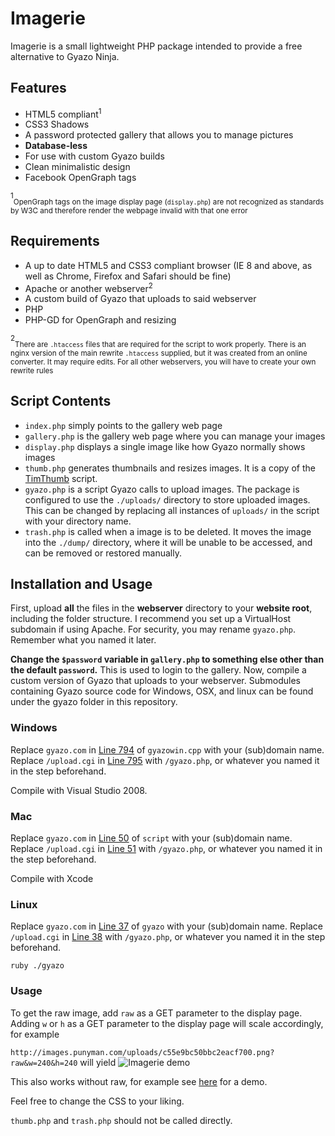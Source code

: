 Imagerie
========

Imagerie is a small lightweight PHP package intended to provide a free alternative to Gyazo Ninja.

Features
--------
- HTML5 compliant<sup>1</sup>
- CSS3 Shadows 
- A password protected gallery that allows you to manage pictures
- **Database-less**
- For use with custom Gyazo builds
- Clean minimalistic design
- Facebook OpenGraph tags

<sup>1</sup><sub>OpenGraph tags on the image display page (`display.php`) are not recognized as standards by W3C and therefore render the webpage invalid with that one error</sub>

Requirements
------------
- A up to date HTML5 and CSS3 compliant browser (IE 8 and above, as well as Chrome, Firefox and Safari should be fine)
- Apache or another webserver<sup>2</sup>
- A custom build of Gyazo that uploads to said webserver
- PHP
- PHP-GD for OpenGraph and resizing

<sup>2</sup><sub>There are `.htaccess` files that are required for the script to work properly. There is an nginx version of the main rewrite `.htaccess` supplied, but it was created from an online converter. It may require edits. For all other webservers, you will have to create your own rewrite rules</sub>

Script Contents
---------------
- `index.php` simply points to the gallery web page
- `gallery.php` is the gallery web page where you can manage your images
- `display.php` displays a single image like how Gyazo normally shows images
- `thumb.php` generates thumbnails and resizes images. It is a copy of the [TimThumb](https://code.google.com/p/timthumb/) script.
- `gyazo.php` is a script Gyazo calls to upload images. The package is configured to use the `./uploads/` directory to store uploaded images. This can be changed by replacing all instances of `uploads/` in the script with your directory name.
- `trash.php` is called when a image is to be deleted. It moves the image into the `./dump/` directory, where it will be unable to be accessed, and can be removed or restored manually.

Installation and Usage
----------------------

First, upload **all** the files in the **webserver** directory to your **website root**, including the folder structure. I recommend you set up a VirtualHost subdomain if using Apache. For security, you may rename `gyazo.php`. Remember what you named it later.

**Change the `$password` variable in `gallery.php` to something else other than the default `password`.** This is used to login to the gallery.
Now, compile a custom version of Gyazo that uploads to your webserver. Submodules containing Gyazo source code for Windows, OSX, and linux can be found under the gyazo folder in this repository.

### Windows
Replace `gyazo.com` in [Line 794](https://github.com/gyazo/Gyazowin/blob/master/gyazowin/gyazowin.cpp#L794) of `gyazowin.cpp` with your (sub)domain name. Replace `/upload.cgi` in [Line 795](https://github.com/gyazo/Gyazowin/blob/master/gyazowin/gyazowin.cpp#L795) with `/gyazo.php`, or whatever you named it in the step beforehand.

Compile with Visual Studio 2008.

### Mac
Replace `gyazo.com` in [Line 50](https://github.com/gyazo/Gyazo/blob/master/Gyazo/script#L50) of `script` with your (sub)domain name. Replace `/upload.cgi` in [Line 51](https://github.com/gyazo/Gyazo/blob/master/Gyazo/script#L51) with `/gyazo.php`, or whatever you named it in the step beforehand.

Compile with Xcode

### Linux 
Replace `gyazo.com` in [Line 37](https://github.com/gyazo/Gyazo-for-Linux/blob/master/gyazo#L37) of `gyazo` with your (sub)domain name. Replace `/upload.cgi` in [Line 38](https://github.com/gyazo/Gyazo-for-Linux/blob/master/gyazo#L38) with `/gyazo.php`, or whatever you named it in the step beforehand.

`ruby ./gyazo`

### Usage

To get the raw image, add `raw` as a GET parameter to the display page. Adding `w` or `h` as a GET parameter to the display page will scale accordingly, for example

`http://images.punyman.com/uploads/c55e9bc50bbc2eacf700.png?raw&w=240&h=240` will yield
![Imagerie demo](http://images.punyman.com/uploads/c55e9bc50bbc2eacf700.png?raw&w=240&h=240)

This also works without raw, for example see [here](http://images.punyman.com/uploads/c55e9bc50bbc2eacf700.png?w=240&h=240) for a demo.

Feel free to change the CSS to your liking.

`thumb.php` and `trash.php` should not be called directly.




